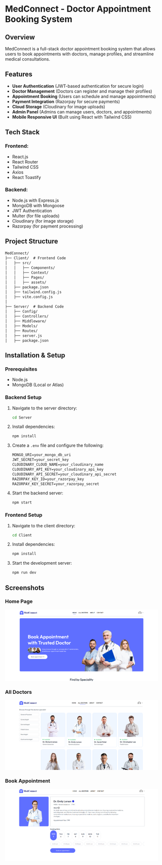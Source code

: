 # MedConnect - Doctor Appointment Booking System

## Overview
MedConnect is a full-stack doctor appointment booking system that allows users to book appointments with doctors, manage profiles, and streamline medical consultations.

## Features
- **User Authentication** (JWT-based authentication for secure login)
- **Doctor Management** (Doctors can register and manage their profiles)
- **Appointment Booking** (Users can schedule and manage appointments)
- **Payment Integration** (Razorpay for secure payments)
- **Cloud Storage** (Cloudinary for image uploads)
- **Admin Panel** (Admins can manage users, doctors, and appointments)
- **Mobile Responsive UI** (Built using React with Tailwind CSS)

## Tech Stack
### Frontend:
- React.js
- React Router
- Tailwind CSS
- Axios
- React Toastify

### Backend:
- Node.js with Express.js
- MongoDB with Mongoose
- JWT Authentication
- Multer (for file uploads)
- Cloudinary (for image storage)
- Razorpay (for payment processing)

## Project Structure
```
MedConnect/
├── Client/  # Frontend Code
│   ├── src/
│   │   ├── Components/
│   │   ├── Context/
│   │   ├── Pages/
│   │   ├── assets/
│   ├── package.json
│   ├── tailwind.config.js
│   ├── vite.config.js
│
├── Server/  # Backend Code
│   ├── Config/
│   ├── Controllers/
│   ├── Middleware/
│   ├── Models/
│   ├── Routes/
│   ├── server.js
│   ├── package.json
```

## Installation & Setup
### Prerequisites
- Node.js
- MongoDB (Local or Atlas)

### Backend Setup
1. Navigate to the server directory:
   ```sh
   cd Server
   ```
2. Install dependencies:
   ```sh
   npm install
   ```
3. Create a `.env` file and configure the following:
   ```env
   MONGO_URI=your_mongo_db_uri
   JWT_SECRET=your_secret_key
   CLOUDINARY_CLOUD_NAME=your_cloudinary_name
   CLOUDINARY_API_KEY=your_cloudinary_api_key
   CLOUDINARY_API_SECRET=your_cloudinary_api_secret
   RAZORPAY_KEY_ID=your_razorpay_key
   RAZORPAY_KEY_SECRET=your_razorpay_secret
   ```
4. Start the backend server:
   ```sh
   npm start
   ```

### Frontend Setup
1. Navigate to the client directory:
   ```sh
   cd Client
   ```
2. Install dependencies:
   ```sh
   npm install
   ```
3. Start the development server:
   ```sh
   npm run dev
   ```


## Screenshots
### Home Page
![Home Page](screenshot/Home-Page)

### All Doctors
![All Doctors](screenshot/All-Doctor)

### Book Appointment
![Book Appointment](screenshot/Book-Appointment)



